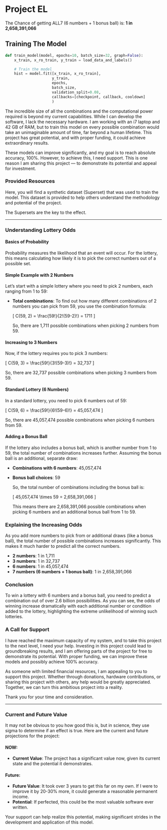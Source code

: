 # Project EL

The Chance of getting ALL7 (6 numbers + 1 bonus ball) is: **1 in 2,658,391,066**

## Training The Model

```python
def train_model(model, epochs=10, batch_size=32, graph=False):
    x_train, x_ro_train, y_train = load_data_and_labels()

    # Train the model
    hist = model.fit([x_train, x_ro_train],
                     y_train,
                     epochs,
                     batch_size,
                     validation_split=0.08,
                     callbacks=[checkpoint, callback, cooldown]
                     )
```

The incredible size of all the combinations and the computational power required is beyond my current capabilities. While I can develop the software, I lack the necessary hardware. I am working with an i7 laptop and 42 GB of RAM, but to train this model on every possible combination would take an unimaginable amount of time, far beyond a human lifetime. This project has great potential, and with proper funding, it could achieve extraordinary results.

These models can improve significantly, and my goal is to reach absolute accuracy, 100%. However, to achieve this, I need support. This is one reason I am sharing this project — to demonstrate its potential and appeal for investment.

### Provided Resources

Here, you will find a synthetic dataset (Superset) that was used to train the model. This dataset is provided to help others understand the methodology and potential of the project.

The Supersets are the key to the effect.

---

### Understanding Lottery Odds

#### Basics of Probability

Probability measures the likelihood that an event will occur. For the lottery, this means calculating how likely it is to pick the correct numbers out of a possible set.

#### Simple Example with 2 Numbers

Let’s start with a simple lottery where you need to pick 2 numbers, each ranging from 1 to 59:

- **Total combinations**: To find out how many different combinations of 2 numbers you can pick from 59, you use the combination formula:

  \[
  C(59, 2) = \frac{59!}{2!(59-2)!} = 1711
  \]

  So, there are 1,711 possible combinations when picking 2 numbers from 59.

#### Increasing to 3 Numbers

Now, if the lottery requires you to pick 3 numbers:

  \[
  C(59, 3) = \frac{59!}{3!(59-3)!} = 32,737
  \]

  So, there are 32,737 possible combinations when picking 3 numbers from 59.

#### Standard Lottery (6 Numbers)

In a standard lottery, you need to pick 6 numbers out of 59:

  \[
  C(59, 6) = \frac{59!}{6!(59-6)!} = 45,057,474
  \]

  So, there are 45,057,474 possible combinations when picking 6 numbers from 59.

#### Adding a Bonus Ball

If the lottery also includes a bonus ball, which is another number from 1 to 59, the total number of combinations increases further. Assuming the bonus ball is an additional, separate draw:

- **Combinations with 6 numbers**: 45,057,474
- **Bonus ball choices**: 59

  So, the total number of combinations including the bonus ball is:

  \[
  45,057,474 \times 59 = 2,658,391,066
  \]

  This means there are 2,658,391,066 possible combinations when picking 6 numbers and an additional bonus ball from 1 to 59.

### Explaining the Increasing Odds

As you add more numbers to pick from or additional draws (like a bonus ball), the total number of possible combinations increases significantly. This makes it much harder to predict all the correct numbers.

- **2 numbers**: 1 in 1,711
- **3 numbers**: 1 in 32,737
- **6 numbers**: 1 in 45,057,474
- **7 numbers (6 numbers + 1 bonus ball)**: 1 in 2,658,391,066

### Conclusion

To win a lottery with 6 numbers and a bonus ball, you need to predict a combination out of over 2.6 billion possibilities. As you can see, the odds of winning increase dramatically with each additional number or condition added to the lottery, highlighting the extreme unlikelihood of winning such lotteries.

### A Call for Support

I have reached the maximum capacity of my system, and to take this project to the next level, I need your help. Investing in this project could lead to groundbreaking results, and I am offering parts of the project for free to demonstrate its potential. With proper funding, we can improve these models and possibly achieve 100% accuracy.

As someone with limited financial resources, I am appealing to you to support this project. Whether through donations, hardware contributions, or sharing this project with others, any help would be greatly appreciated. Together, we can turn this ambitious project into a reality.

Thank you for your time and consideration.

---

### Current and Future Value

It may not be obvious to you how good this is, but in science, they use sigma to determine if an effect is true. Here are the current and future projections for the project:

#### NOW:
- **Current Value**: The project has a significant value now, given its current state and the potential it demonstrates.

#### Future:
- **Future Value**: It took over 3 years to get this far on my own. If I were to improve it by 20-30% more, it could generate a reasonable permanent income.
- **Potential**: If perfected, this could be the most valuable software ever written.

Your support can help realize this potential, making significant strides in the development and application of this model.

